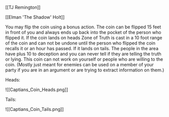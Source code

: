 [[TJ Remington]]

[[Elman 'The Shadow' Holt]]

You may flip the coin using a bonus action. The coin can be flipped 15 feet in front of you and always ends up back into the pocket of the person who flipped it. If the coin lands on heads Zone of Truth is cast in a 10 foot range of the coin and can not be undone until the person who flipped the coin recalls it or an hour has passed. If it lands on tails. The people in the area have plus 10 to deception and you can never tell if they are telling the truth or lying. This coin can not work on yourself or people who are willing to the coin. (Mostly just meant for enemies can be used on a member of your party if you are in an argument or are trying to extract information on them.)


Heads:


![[Captians_Coin_Heads.png]]



Tails: 



![[Captians_Coin_Tails.png]]